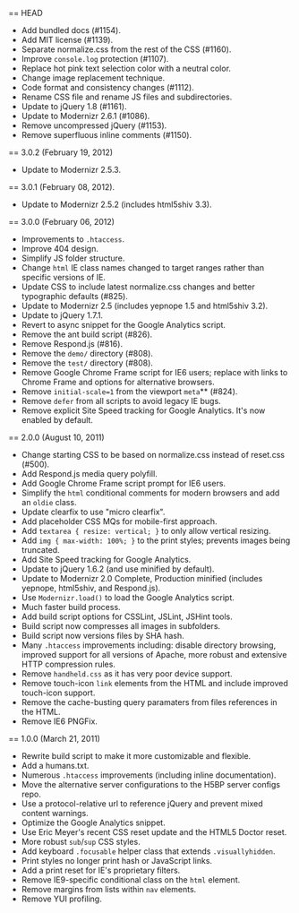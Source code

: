 == HEAD

* Add bundled docs (#1154).
* Add MIT license (#1139).
* Separate normalize.css from the rest of the CSS (#1160).
* Improve `console.log` protection (#1107).
* Replace hot pink text selection color with a neutral color.
* Change image replacement technique.
* Code format and consistency changes (#1112).
* Rename CSS file and rename JS files and subdirectories.
* Update to jQuery 1.8 (#1161).
* Update to Modernizr 2.6.1 (#1086).
* Remove uncompressed jQuery (#1153).
* Remove superfluous inline comments (#1150).

== 3.0.2 (February 19, 2012)

* Update to Modernizr 2.5.3.

== 3.0.1 (February 08, 2012).

* Update to Modernizr 2.5.2 (includes html5shiv 3.3).

== 3.0.0 (February 06, 2012)

* Improvements to `.htaccess`.
* Improve 404 design.
* Simplify JS folder structure.
* Change `html` IE class names changed to target ranges rather than specific versions of IE.
* Update CSS to include latest normalize.css changes and better typographic defaults (#825).
* Update to Modernizr 2.5 (includes yepnope 1.5 and html5shiv 3.2).
* Update to jQuery 1.7.1.
* Revert to async snippet for the Google Analytics script.
* Remove the ant build script (#826).
* Remove Respond.js (#816).
* Remove the `demo/` directory (#808).
* Remove the `test/` directory (#808).
* Remove Google Chrome Frame script for IE6 users; replace with links to Chrome Frame and options for alternative browsers.
* Remove `initial-scale=1` from the viewport `meta`** (#824).
* Remove `defer` from all scripts to avoid legacy IE bugs.
* Remove explicit Site Speed tracking for Google Analytics. It's now enabled by default.

== 2.0.0 (August 10, 2011)

* Change starting CSS to be based on normalize.css instead of reset.css (#500).
* Add Respond.js media query polyfill.
* Add Google Chrome Frame script prompt for IE6 users.
* Simplify the `html` conditional comments for modern browsers and add an `oldie` class.
* Update clearfix to use "micro clearfix".
* Add placeholder CSS MQs for mobile-first approach.
* Add `textarea { resize: vertical; }` to only allow vertical resizing.
* Add `img { max-width: 100%; }` to the print styles; prevents images being truncated.
* Add Site Speed tracking for Google Analytics.
* Update to jQuery 1.6.2 (and use minified by default).
* Update to Modernizr 2.0 Complete, Production minified (includes yepnope, html5shiv, and Respond.js).
* Use `Modernizr.load()` to load the Google Analytics script.
* Much faster build process.
* Add build script options for CSSLint, JSLint, JSHint tools.
* Build script now compresses all images in subfolders.
* Build script now versions files by SHA hash.
* Many `.htaccess` improvements including: disable directory browsing, improved support for all versions of Apache, more robust and extensive HTTP compression rules.
* Remove `handheld.css` as it has very poor device support.
* Remove touch-icon `link` elements from the HTML and include improved touch-icon support.
* Remove the cache-busting query paramaters from files references in the HTML.
* Remove IE6 PNGFix.

== 1.0.0 (March 21, 2011)

* Rewrite build script to make it more customizable and flexible.
* Add a humans.txt.
* Numerous `.htaccess` improvements (including inline documentation).
* Move the alternative server configurations to the H5BP server configs repo.
* Use a protocol-relative url to reference jQuery and prevent mixed content warnings.
* Optimize the Google Analytics snippet.
* Use Eric Meyer's recent CSS reset update and the HTML5 Doctor reset.
* More robust `sub`/`sup` CSS styles.
* Add keyboard `.focusable` helper class that extends `.visuallyhidden`.
* Print styles no longer print hash or JavaScript links.
* Add a print reset for IE's proprietary filters.
* Remove IE9-specific conditional class on the `html` element.
* Remove margins from lists within `nav` elements.
* Remove YUI profiling.
